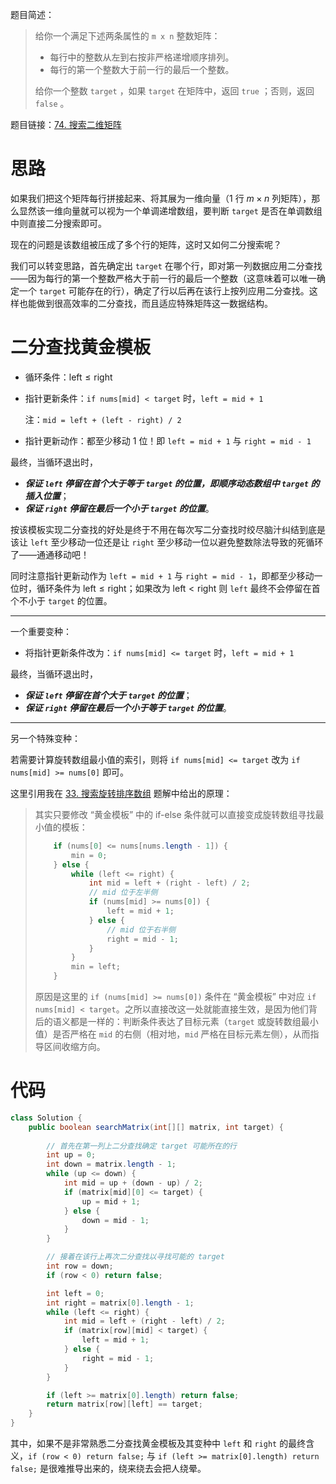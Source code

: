 题目简述：

> 给你一个满足下述两条属性的 `m x n` 整数矩阵：
>
> - 每行中的整数从左到右按非严格递增顺序排列。
> - 每行的第一个整数大于前一行的最后一个整数。
>
> 给你一个整数 `target` ，如果 `target` 在矩阵中，返回 `true` ；否则，返回 `false` 。

题目链接：[74. 搜索二维矩阵](https://leetcode.cn/problems/search-a-2d-matrix/)

# 思路

如果我们把这个矩阵每行拼接起来、将其展为一维向量（$1$ 行 $m\times n$ 列矩阵），那么显然该一维向量就可以视为一个单调递增数组，要判断 `target` 是否在单调数组中则直接二分搜索即可。

现在的问题是该数组被压成了多个行的矩阵，这时又如何二分搜索呢？

我们可以转变思路，首先确定出 `target` 在哪个行，即对第一列数据应用二分查找——因为每行的第一个整数严格大于前一行的最后一个整数（这意味着可以唯一确定一个 `target` 可能存在的行），确定了行以后再在该行上按列应用二分查找。这样也能做到很高效率的二分查找，而且适应特殊矩阵这一数据结构。

# 二分查找黄金模板

- 循环条件：$\mathrm{left}\leqslant\mathrm{right}$

- 指针更新条件：`if nums[mid] < target` 时，`left = mid + 1`

  注：`mid = left + (left - right) / 2`

- 指针更新动作：都至少移动 $1$ 位！即 `left = mid + 1` 与 `right = mid - 1`

最终，当循环退出时，

- ***保证 `left` 停留在首个大于等于 `target` 的位置，即顺序动态数组中 `target` 的插入位置***；
- ***保证 `right` 停留在最后一个小于 `target` 的位置***。

按该模板实现二分查找的好处是终于不用在每次写二分查找时绞尽脑汁纠结到底是该让 `left` 至少移动一位还是让 `right` 至少移动一位以避免整数除法导致的死循环了——通通移动吧！

同时注意指针更新动作为 `left = mid + 1` 与 `right = mid - 1`，即都至少移动一位时，循环条件为 $\mathrm{left}\leqslant\mathrm{right}$；如果改为 $\mathrm{left}<\mathrm{right}$ 则 `left` 最终不会停留在首个不小于 `target` 的位置。

---

一个重要变种：

- 将指针更新条件改为：`if nums[mid] <= target` 时，`left = mid + 1` 

最终，当循环退出时，

- ***保证 `left` 停留在首个大于 `target` 的位置***；
- ***保证 `right` 停留在最后一个小于等于 `target` 的位置***。

---

另一个特殊变种：

若需要计算旋转数组最小值的索引，则将 `if nums[mid] <= target` 改为 `if nums[mid] >= nums[0]` 即可。

这里引用我在 [33. 搜索旋转排序数组](https://leetcode.cn/problems/search-in-rotated-sorted-array/) 题解中给出的原理：

> 其实只要修改 “黄金模板” 中的 if-else 条件就可以直接变成旋转数组寻找最小值的模板：
>
> ```java
>     if (nums[0] <= nums[nums.length - 1]) {
>         min = 0;
>     } else {
>         while (left <= right) {
>             int mid = left + (right - left) / 2;
>             // mid 位于左半侧
>             if (nums[mid] >= nums[0]) {
>                 left = mid + 1;
>             } else {
>                 // mid 位于右半侧
>                 right = mid - 1;
>             }
>         }
>         min = left;
>     }
> ```
>
> 原因是这里的 `if (nums[mid] >= nums[0])` 条件在 “黄金模板” 中对应 `if nums[mid] < target`。之所以直接改这一处就能直接生效，是因为他们背后的语义都是一样的：判断条件表达了目标元素（`target` 或旋转数组最小值）是否严格在 `mid` 的右侧（相对地，`mid` 严格在目标元素左侧），从而指导区间收缩方向。

# 代码

```java
class Solution {
    public boolean searchMatrix(int[][] matrix, int target) {
        
        // 首先在第一列上二分查找确定 target 可能所在的行
        int up = 0;
        int down = matrix.length - 1;
        while (up <= down) {
            int mid = up + (down - up) / 2;
            if (matrix[mid][0] <= target) {
                up = mid + 1;
            } else {
                down = mid - 1;
            }
        }

        // 接着在该行上再次二分查找以寻找可能的 target
        int row = down;
        if (row < 0) return false;

        int left = 0;
        int right = matrix[0].length - 1;
        while (left <= right) {
            int mid = left + (right - left) / 2;
            if (matrix[row][mid] < target) {
                left = mid + 1;
            } else {
                right = mid - 1;
            }
        }

        if (left >= matrix[0].length) return false;
        return matrix[row][left] == target;
    }
}
```

其中，如果不是非常熟悉二分查找黄金模板及其变种中 `left` 和 `right` 的最终含义，`if (row < 0) return false;` 与 `if (left >= matrix[0].length) return false;` 是很难推导出来的，绕来绕去会把人绕晕。
